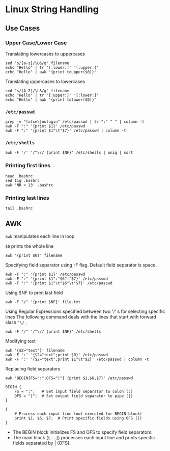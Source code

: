 # Linux String Handling

## Use Cases
### Upper Case/Lower Case
Translating lowercases to uppercases
```
sed 's/[a-z]/\U&/g' filename
echo "Hello" | tr '[:lower:]' '[:upper:]'
echo "Hello" | awk '{print toupper($0)}'
```
Translating uppercases to lowercases
```
sed 's/[A-Z]/\L&/g' filename
echo "Hello" | tr '[:upper:]' '[:lower:]'
echo "Hello" | awk '{print tolower($0)}'
```

### `/etc/passwd`
```
grep -v "false\|nologin" /etc/passwd | tr ":" " " | column -t
awk -F ":" '{print $1}' /etc/passwd
awk -F ":" '{print $1"\t"$7}' /etc/passwd | column -t
```

### `/etc/shells`
```
awk -F '/' '/^\// {print $NF}' /etc/shells | uniq | sort
```

### Printing first lines 
```
head .bashrc
sed 11q .bashrc
awk 'NR < 13' .bashrc
```
### Printing last lines
```
tail .bashrc 
```

## AWK
`awk` manipulates each line in loop

`$0` prints the whole line
```
awk '{print $0}' filename
```

Specifying field separator using -F flag. Default field separator is space.
```
awk -F ":" '{print $1}' /etc/passwd
awk -F ":" '{print $1":"$6":"$7}' /etc/passwd
awk -F ":" '{print $1"\t"$6"\t"$7}' /etc/passwd
```

Using $NF to print last field
```
awk -F "/" '{print $NF}' file.txt
```
Using Regular Expressions specified between two '/' s for selecting specific lines
The following command deals with the lines that start with forward slash `^\/` .
```
awk -F "/" '/^\// {print $NF}' /etc/shells
```

Modifying text
```
awk '{$2="text"}' filename
awk -F ':' '{$2="text";print $0}' /etc/passwd
awk -F ':' '{$2="text";print $1"\t"$2}' /etc/passwd | column -t
```

Replacing field separators
```
awk 'BEGIN{FS=":";OFS="|"} {print $1,$6,$7}' /etc/passwd
```

```
BEGIN {
    FS = ":";   # Set input field separator to colon (:)
    OFS = "|";  # Set output field separator to pipe (|)
}

{
    # Process each input line (not executed for BEGIN block)
    print $1, $6, $7;  # Print specific fields using OFS (|)
}
```
- The BEGIN block initializes FS and OFS to specify field separators.
- The main block ({ ... }) processes each input line and prints specific fields separated by | (OFS).





